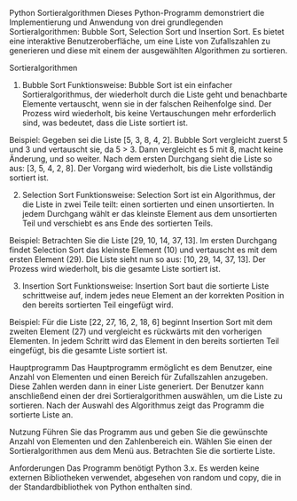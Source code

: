 Python Sortieralgorithmen
Dieses Python-Programm demonstriert die Implementierung und Anwendung von drei grundlegenden Sortieralgorithmen: Bubble Sort, Selection Sort und Insertion Sort. Es bietet eine interaktive Benutzeroberfläche, um eine Liste von Zufallszahlen zu generieren und diese mit einem der ausgewählten Algorithmen zu sortieren.

Sortieralgorithmen
1. Bubble Sort
Funktionsweise:
Bubble Sort ist ein einfacher Sortieralgorithmus, der wiederholt durch die Liste geht und benachbarte Elemente vertauscht, wenn sie in der falschen Reihenfolge sind. Der Prozess wird wiederholt, bis keine Vertauschungen mehr erforderlich sind, was bedeutet, dass die Liste sortiert ist.

Beispiel:
Gegeben sei die Liste [5, 3, 8, 4, 2]. Bubble Sort vergleicht zuerst 5 und 3 und vertauscht sie, da 5 > 3. Dann vergleicht es 5 mit 8, macht keine Änderung, und so weiter. Nach dem ersten Durchgang sieht die Liste so aus: [3, 5, 4, 2, 8]. Der Vorgang wird wiederholt, bis die Liste vollständig sortiert ist.

2. Selection Sort
Funktionsweise:
Selection Sort ist ein Algorithmus, der die Liste in zwei Teile teilt: einen sortierten und einen unsortierten. In jedem Durchgang wählt er das kleinste Element aus dem unsortierten Teil und verschiebt es ans Ende des sortierten Teils.

Beispiel:
Betrachten Sie die Liste [29, 10, 14, 37, 13]. Im ersten Durchgang findet Selection Sort das kleinste Element (10) und vertauscht es mit dem ersten Element (29). Die Liste sieht nun so aus: [10, 29, 14, 37, 13]. Der Prozess wird wiederholt, bis die gesamte Liste sortiert ist.

3. Insertion Sort
Funktionsweise:
Insertion Sort baut die sortierte Liste schrittweise auf, indem jedes neue Element an der korrekten Position in den bereits sortierten Teil eingefügt wird.

Beispiel:
Für die Liste [22, 27, 16, 2, 18, 6] beginnt Insertion Sort mit dem zweiten Element (27) und vergleicht es rückwärts mit den vorherigen Elementen. In jedem Schritt wird das Element in den bereits sortierten Teil eingefügt, bis die gesamte Liste sortiert ist.

Hauptprogramm
Das Hauptprogramm ermöglicht es dem Benutzer, eine Anzahl von Elementen und einen Bereich für Zufallszahlen anzugeben. Diese Zahlen werden dann in einer Liste generiert. Der Benutzer kann anschließend einen der drei Sortieralgorithmen auswählen, um die Liste zu sortieren. Nach der Auswahl des Algorithmus zeigt das Programm die sortierte Liste an.

Nutzung
Führen Sie das Programm aus und geben Sie die gewünschte Anzahl von Elementen und den Zahlenbereich ein.
Wählen Sie einen der Sortieralgorithmen aus dem Menü aus.
Betrachten Sie die sortierte Liste.

Anforderungen
Das Programm benötigt Python 3.x. Es werden keine externen Bibliotheken verwendet, abgesehen von random und copy, die in der Standardbibliothek von Python enthalten sind.